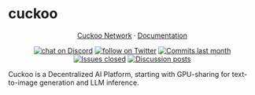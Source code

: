 # cuckoo

<p align="center">
  <a href="https://cuckoo.network">Cuckoo Network</a> ·
  <a href="https://cuckoo.network/docs/cuckoo-network">Documentation</a>
</p>

<p align="center">
    <a href="https://cuckoo.network/dc" target="_blank">
        <img src="https://img.shields.io/discord/1228809366283616357?logo=discord&labelColor=%20%235461eb&logoColor=%20%23f5f5f5&color=%20%235462eb"
            alt="chat on Discord"></a>
    <a href="https://twitter.com/intent/follow?screen_name=CuckooNetworkHQ" target="_blank">
        <img src="https://img.shields.io/twitter/follow/CuckooNetworkHQ?logo=X&color=%20%23f5f5f5"
            alt="follow on Twitter"></a>
    <a href="https://github.com/cuckoo-network/cuckoo/graphs/commit-activity" target="_blank">
        <img alt="Commits last month" src="https://img.shields.io/github/commit-activity/m/cuckoo-network/cuckoo?labelColor=%20%2332b583&color=%20%2312b76a"></a>
    <a href="https://github.com/cuckoo-network/cuckoo/" target="_blank">
        <img alt="Issues closed" src="https://img.shields.io/github/issues-search?query=repo%3Acuckoo-network%2Fcuckoo%20is%3Aclosed&label=issues%20closed&labelColor=%20%237d89b0&color=%20%235d6b98"></a>
    <a href="https://github.com/cuckoo-network/cuckoo/discussions/" target="_blank">
        <img alt="Discussion posts" src="https://img.shields.io/github/discussions/cuckoo-network/cuckoo?labelColor=%20%239b8afb&color=%20%237a5af8"></a>
</p>

Cuckoo is a Decentralized AI Platform, starting with GPU-sharing for text-to-image generation and LLM inference.
